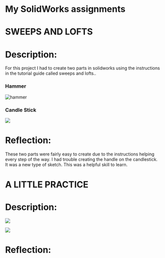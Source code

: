 # **My SolidWorks assignments**


# **SWEEPS AND LOFTS**

# **Description:**

For this project I had to create two parts in solidworks using the instructions in the tutorial guide called sweeps and lofts.. 

### **Hammer**
![hammer](http://sites.psu.edu/ericrodriguez/wp-content/uploads/sites/35422/2015/12/Loft_Tutorial.png)

### **Candle Stick**
![](http://sites.psu.edu/azshamula46/wp-content/uploads/sites/16574/2014/10/Screen-Shot-2014-10-19-at-12.45.12-PM.png)

# **Reflection:**

These two parts were fairly easy to create due to the instructions helping every step of the way. I had trouble creating the handle on the candlestick. It was a new type of sketch. This was a helpful skill to learn.

# **A LITTLE PRACTICE**


# **Description:**

![](https://i.ytimg.com/vi/xzq9rHTsv1Y/maxresdefault.jpg)

![](https://i.ytimg.com/vi/yGvZ3Jly1mI/hqdefault.jpg)

# **Reflection:**


